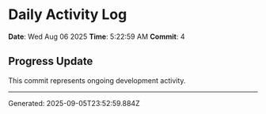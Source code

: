 # Daily Activity Log

**Date**: Wed Aug 06 2025
**Time**: 5:22:59 AM
**Commit**: 4

## Progress Update

This commit represents ongoing development activity.

---
Generated: 2025-09-05T23:52:59.884Z
